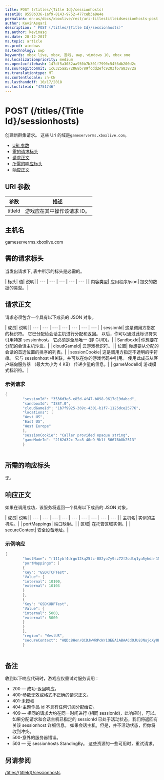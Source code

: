 ```yaml
---
title: POST (/titles/{Title Id}/sessionhosts)
assetID: 8558b336-1af9-8143-9752-477ceb3a8e4e
permalink: en-us/docs/xboxlive/rest/uri-titlestitleidsessionhosts-post.html
author: KevinAsgari
description: " POST (/titles/{Title Id}/sessionhosts)"
ms.author: kevinasg
ms.date: 20-12-2017
ms.topic: article
ms.prod: windows
ms.technology: uwp
keywords: xbox live, xbox, 游戏, uwp, windows 10, xbox one
ms.localizationpriority: medium
ms.openlocfilehash: 147df5a3032aa950b7b301f7990c5456db200d2c
ms.sourcegitcommit: 1c6325aa572868b789fcdd2efc9203f67a83872a
ms.translationtype: MT
ms.contentlocale: zh-CN
ms.lasthandoff: 10/17/2018
ms.locfileid: "4751746"
---
```

# <a name="post-titlestitle-idsessionhosts"></a>POST (/titles/{Title Id}/sessionhosts)
创建新群集请求。 这些 Uri 的域是`gameserverms.xboxlive.com`。
 
  * [URI 参数](#ID4EX)
  * [需的请求标头](#ID4EGB)
  * [请求正文](#ID4E5B)
  * [所需的响应标头](#ID4ELD)
  * [响应正文](#ID4ESD)
 
<a id="ID4EX"></a>

 
## <a name="uri-parameters"></a>URI 参数
 
| 参数| 描述| 
| --- | --- | 
| titleId| 游戏应在其中操作该请求 ID。| 
  
<a id="ID5EG"></a>

 
## <a name="host-name"></a>主机名

gameserverms.xboxlive.com
 
<a id="ID4EGB"></a>

 
## <a name="required-request-headers"></a>需的请求标头
 
当发出请求下, 表中所示的标头是必需的。
 
| 标头| 值| 说明| 
| --- | --- | --- | --- | --- | 
| 内容类型| 应用程序/json| 提交的数据的类型。| 
  
<a id="ID4E5B"></a>

 
## <a name="request-body"></a>请求正文
 
请求必须包含一个具有以下成员的 JSON 对象。
 
| 成员| 说明| 
| --- | --- | --- | --- | --- | --- | --- | 
| sessionId| 这是调用方指定的标识符。 它已分配给会话主机进行分配和返回。 以后，你可以通过此标识符来引用特定 sessionhost。 它必须是全局唯一 (即 GUID)。| 
| SandboxId| 你想要在分配的会话主机沙盒。| 
| cloudGameId| 云游戏标识符。| 
| 位置| 你想要从分配的会话的首选位置的排序的列表。| 
| sessionCookie| 这是调用方指定不透明的字符串。 它与 sessionhost 相关联，并可以在你的游戏代码中引用。 使用此成员从客户端向服务器 （最大大小为 4 KB） 传递少量的信息。| 
| gameModelId| 游戏模式标识符。| 
 
<a id="ID4EDD"></a>

 
### <a name="sample-request"></a>示例请求
 

```cpp
{
        "sessionId": "3536d3e6-e85d-4f47-b898-9617d19dabcd",
        "sandboxId": "ISST.0",
        "cloudGameId": "1b7f9925-369c-4301-b1f7-1125dce25776",
        "locations": [
        "West US",
        "East US",
        "West Europe"
        ],
        "sessionCookie": "Caller provided opaque string",
        "gameModeId": "2162d32c-7ac8-40e9-9b1f-56676b8b2513"
        }
      
```

   
<a id="ID4ELD"></a>

 
## <a name="required-response-headers"></a>所需的响应标头
 
无。
  
<a id="ID4ESD"></a>

 
## <a name="response-body"></a>响应正文
 
如果在调用成功，该服务将返回一个具有以下成员的 JSON 对象。
 
| 成员| 说明| 
| --- | --- | --- | --- | --- | --- | --- | --- | --- | 
| 主机名| 实例的主机名。| 
| portMappings| 端口映射。| 
| 区域| 在托管区域实例。| 
| secureContext| 安全设备地址。| 
 
<a id="ID4ESE"></a>

 
### <a name="sample-response"></a>示例响应
 

```cpp
{
        "hostName": "r111ybf4drgo12kq25tc-082yo7y9sz72f2odtq1ya5yhda-155169995-ncus.cloudapp.net",
        "portMappings": [
        {
        "Key": "GSDKTCPTest",
        "Value": {
        "internal": 10100,
        "external": 10103
        }
        },
        {
        "Key": "GSDKUDPTest",
        "Value": {
        "internal": 5000,
        "external": 5000
        }
        }
        ],
        "region": "WestUS",
        "secureContext": "AQDc8Hen/QCDJwWRPcW/1QEEAiABAACdOJU8JNujcXyUPwUBCnue+g=="
        }
      
```

   
<a id="remarks"></a>

 
## <a name="remarks"></a>备注
 
收到以下响应代码时，游戏应仅重试对服务调用：
 
   * 200 — 成功-返回响应。
   * 400-参数无效或格式不正确的请求正文。
   * 401-未授权
   * 404-主题作品 id 不具有任何订阅分配给它。
   * 409 — 相同的请求大约在同一时间进行 (相同 sessionId)，此响应时，可以。 如果分配请求和会话主机已指定的 sessionId 已处于活动状态，我们将返回有关该 sessionhost 详细信息。 如果会话主机，但是，并不活动状态，但你将收到冲突。
   * 500-意外的服务器错误。
   * 503 — 无 sessionhosts StandingBy。 这些资源的一些可用时，重试请求。
   
<a id="ID4EFG"></a>

 
## <a name="see-also"></a>另请参阅
 [/titles/{titleId}/sessionhosts](uri-titlestitleidsessionhosts.md)

  